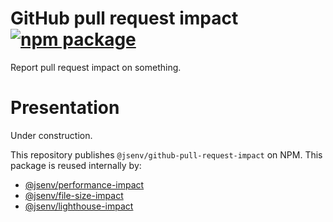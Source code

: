 # GitHub pull request impact [![npm package](https://img.shields.io/npm/v/@jsenv/github-pull-request-impact.svg?logo=npm&label=package)](https://www.npmjs.com/package/@jsenv/github-pull-request-impact)

Report pull request impact on something.

# Presentation

Under construction.

This repository publishes `@jsenv/github-pull-request-impact` on NPM. This package is reused internally by:

- [@jsenv/performance-impact](../performance-impact)
- [@jsenv/file-size-impact](../file-size-impact)
- [@jsenv/lighthouse-impact](../lighthouse-impact)
